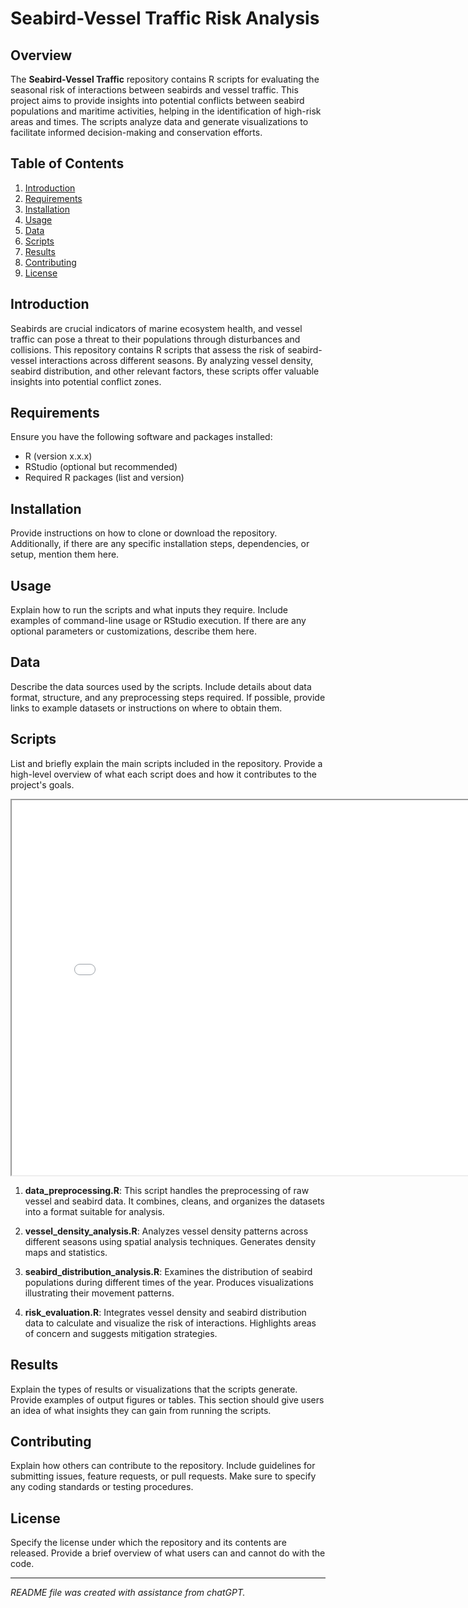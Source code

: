 # Seabird-Vessel Traffic Risk Analysis

## Overview

The **Seabird-Vessel Traffic** repository contains R scripts for evaluating the seasonal risk of interactions between seabirds and vessel traffic. This project aims to provide insights into potential conflicts between seabird populations and maritime activities, helping in the identification of high-risk areas and times. The scripts analyze data and generate visualizations to facilitate informed decision-making and conservation efforts.

## Table of Contents

1. [Introduction](#introduction)
2. [Requirements](#requirements)
3. [Installation](#installation)
4. [Usage](#usage)
5. [Data](#data)
6. [Scripts](#scripts)
7. [Results](#results)
8. [Contributing](#contributing)
9. [License](#license)

## Introduction

Seabirds are crucial indicators of marine ecosystem health, and vessel traffic can pose a threat to their populations through disturbances and collisions. This repository contains R scripts that assess the risk of seabird-vessel interactions across different seasons. By analyzing vessel density, seabird distribution, and other relevant factors, these scripts offer valuable insights into potential conflict zones.

## Requirements

Ensure you have the following software and packages installed:

- R (version x.x.x)
- RStudio (optional but recommended)
- Required R packages (list and version)

## Installation

Provide instructions on how to clone or download the repository. Additionally, if there are any specific installation steps, dependencies, or setup, mention them here.

## Usage

Explain how to run the scripts and what inputs they require. Include examples of command-line usage or RStudio execution. If there are any optional parameters or customizations, describe them here.

## Data

Describe the data sources used by the scripts. Include details about data format, structure, and any preprocessing steps required. If possible, provide links to example datasets or instructions on where to obtain them.

## Scripts

List and briefly explain the main scripts included in the repository. Provide a high-level overview of what each script does and how it contributes to the project's goals.

<div>
<iframe src="./widgets/visnetwork_widget.html" width="800" height="600"></iframe>
</div>

1. **data_preprocessing.R**: This script handles the preprocessing of raw vessel and seabird data. It combines, cleans, and organizes the datasets into a format suitable for analysis.

2. **vessel_density_analysis.R**: Analyzes vessel density patterns across different seasons using spatial analysis techniques. Generates density maps and statistics.

3. **seabird_distribution_analysis.R**: Examines the distribution of seabird populations during different times of the year. Produces visualizations illustrating their movement patterns.

4. **risk_evaluation.R**: Integrates vessel density and seabird distribution data to calculate and visualize the risk of interactions. Highlights areas of concern and suggests mitigation strategies.

## Results

Explain the types of results or visualizations that the scripts generate. Provide examples of output figures or tables. This section should give users an idea of what insights they can gain from running the scripts.

## Contributing

Explain how others can contribute to the repository. Include guidelines for submitting issues, feature requests, or pull requests. Make sure to specify any coding standards or testing procedures.

## License

Specify the license under which the repository and its contents are released. Provide a brief overview of what users can and cannot do with the code.

---

*README file was created with assistance from chatGPT.*
